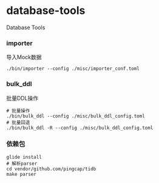 # database-tools

Database Tools

### importer

导入Mock数据

	./bin/importer --config ./misc/importer_conf.toml

### bulk_ddl

批量DDL操作

	# 批量操作
	./bin/bulk_ddl --config ./misc/bulk_ddl_config.toml
	# 批量回退
	./bin/bulk_ddl -R --config ./misc/bulk_ddl_config.toml

### 依赖包

	glide install
	# 解析parser
	cd vendor/github.com/pingcap/tidb
	make parser
